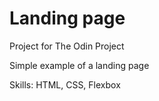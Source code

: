 # Landing page

Project for The Odin Project

Simple example of a landing page

Skills: HTML, CSS, Flexbox